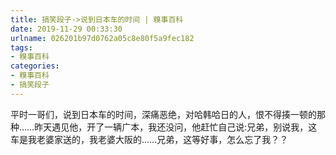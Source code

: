 ```yaml
---
title: 搞笑段子->说到日本车的时间 | 糗事百科
date: 2019-11-29 00:33:30
urlname: 026201b97d0762a05c8e80f5a9fec182
tags: 
- 糗事百科
categories:
- 糗事百科
- 搞笑段子
---
```

平时一哥们，说到日本车的时间，深痛恶绝，对哈韩哈日的人，恨不得揍一顿的那种……昨天遇见他，开了一辆广本，我还没问，他赶忙自己说:兄弟，别说我，这车是我老婆家送的，我老婆大阪的……兄弟，这等好事，怎么忘了我？？


